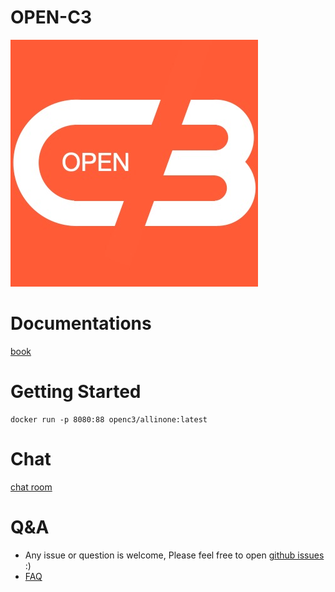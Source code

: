 # OPEN-C3

![OPEN-C3](./c3-front/src/assets/images/open-c3-logo.jpeg )

# Documentations

[book](https://open-c3.github.io)

# Getting Started

```
docker run -p 8080:88 openc3/allinone:latest
```

# Chat

[chat room](https://webchat.freenode.net/?channels=#open-c3)

# Q&A

- Any issue or question is welcome, Please feel free to open [github issues](https://github.com/open-c3/open-c3/issues) :)
- [FAQ](https://open-c3.github.io/FAQ/)

